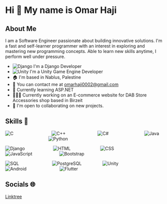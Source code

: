 # Hi 👋 My name is Omar Haji

## About Me
I am a Software Engineer passionate about building innovative solutions. I'm a fast and self-learner programmer with an interest in exploring and mastering new programming concepts. Able to learn new skills anytime, I perform well under pressure.

- ![Django](https://img.shields.io/badge/Django-092E20?style=flat-square&logo=django&logoColor=white) I'm a Django Developer
- ![Unity](https://img.shields.io/badge/Unity-000000?style=flat-square&logo=unity&logoColor=white) I'm a Unity Game Engine Developer
- 🏠 I'm based in Nablus, Palestine
- 📧 You can contact me at omarhaji0002@gmail.com
- 🧠 Currently learning ASP.NET
- 👨🏼‍💻 Currently working on an E-commerce website for DAB Store Accessories shop based in Birzeit
- 🤝 I'm open to collaborating on new projects.

## Skills 💪
![C](https://img.shields.io/badge/C-00599C?style=flat-square&logo=c&logoColor=white) &nbsp;&nbsp;&nbsp;&nbsp;&nbsp;&nbsp;&nbsp; &nbsp;&nbsp;&nbsp;&nbsp;&nbsp;&nbsp;&nbsp;&nbsp;&nbsp;&nbsp;&nbsp;&nbsp;&nbsp;&nbsp;&nbsp;&nbsp;&nbsp;&nbsp;&nbsp;&nbsp;&nbsp;
![C++](https://img.shields.io/badge/C%2B%2B-00599C?style=flat-square&logo=cplusplus&logoColor=white) &nbsp;&nbsp;&nbsp;&nbsp;&nbsp;&nbsp;&nbsp; &nbsp;&nbsp;&nbsp;&nbsp;&nbsp;&nbsp;&nbsp;&nbsp;&nbsp;&nbsp;&nbsp;&nbsp;&nbsp;&nbsp;&nbsp;&nbsp;
![C#](https://img.shields.io/badge/C%23-239120?style=flat-square&logo=csharp&logoColor=white) &nbsp;&nbsp;&nbsp;&nbsp;&nbsp;&nbsp;&nbsp; &nbsp;&nbsp;&nbsp;&nbsp;&nbsp;&nbsp;&nbsp;&nbsp;&nbsp;&nbsp;&nbsp;&nbsp;&nbsp;&nbsp;&nbsp;&nbsp;&nbsp;&nbsp;&nbsp;
![Java](https://img.shields.io/badge/Java-ED8B00?style=flat-square&logo=java&logoColor=white) &nbsp;&nbsp;&nbsp;&nbsp;&nbsp;&nbsp;&nbsp; &nbsp;&nbsp;&nbsp;&nbsp;&nbsp;&nbsp;&nbsp;&nbsp;&nbsp;&nbsp;&nbsp;&nbsp;&nbsp;&nbsp;&nbsp;&nbsp;&nbsp;&nbsp;&nbsp;&nbsp;&nbsp;&nbsp;&nbsp;&nbsp;&nbsp;&nbsp;
![Python](https://img.shields.io/badge/Python-3776AB?style=flat-square&logo=python&logoColor=white)

![Django](https://img.shields.io/badge/Django-092E20?style=flat-square&logo=django&logoColor=white) &nbsp;&nbsp;&nbsp;&nbsp;&nbsp;&nbsp;&nbsp; &nbsp;&nbsp;&nbsp;&nbsp;&nbsp;&nbsp;&nbsp;&nbsp;&nbsp;&nbsp;&nbsp;&nbsp;&nbsp;
![HTML](https://img.shields.io/badge/HTML-E34F26?style=flat-square&logo=html5&logoColor=white) &nbsp;&nbsp;&nbsp;&nbsp;&nbsp;&nbsp;&nbsp; &nbsp;&nbsp;&nbsp;&nbsp;&nbsp;&nbsp;&nbsp;&nbsp;&nbsp;&nbsp;&nbsp;&nbsp;&nbsp;&nbsp;
![CSS](https://img.shields.io/badge/CSS-1572B6?style=flat-square&logo=css3&logoColor=white) &nbsp;&nbsp;&nbsp;&nbsp;&nbsp;&nbsp;&nbsp; &nbsp;&nbsp;&nbsp;&nbsp;&nbsp;&nbsp;&nbsp;&nbsp;&nbsp;&nbsp;&nbsp;&nbsp;&nbsp;&nbsp;
![JavaScript](https://img.shields.io/badge/JavaScript-FFD700?style=flat-square&logo=javascript&logoColor=black) &nbsp;&nbsp;&nbsp;&nbsp;&nbsp;&nbsp;&nbsp; &nbsp;&nbsp;&nbsp;&nbsp;&nbsp;&nbsp;&nbsp;&nbsp;&nbsp;&nbsp;&nbsp;&nbsp;
![Bootstrap](https://img.shields.io/badge/Bootstrap-563D7C?style=flat-square&logo=bootstrap&logoColor=white)

![SQL](https://img.shields.io/badge/SQL-003B57?style=flat-square&logo=mysql&logoColor=white) &nbsp;&nbsp;&nbsp;&nbsp;&nbsp;&nbsp;&nbsp; &nbsp;&nbsp;&nbsp;&nbsp;&nbsp;&nbsp;&nbsp;&nbsp;&nbsp;&nbsp;&nbsp;&nbsp;&nbsp;&nbsp;&nbsp;&nbsp;&nbsp;
![PostgreSQL](https://img.shields.io/badge/PostgreSQL-4169E1?style=flat-square&logo=postgresql&logoColor=white) &nbsp;&nbsp;&nbsp;&nbsp;&nbsp;&nbsp;&nbsp; &nbsp;&nbsp;&nbsp;&nbsp;&nbsp;&nbsp;&nbsp;
![Unity](https://img.shields.io/badge/Unity-000000?style=flat-square&logo=unity&logoColor=white) &nbsp;&nbsp;&nbsp;&nbsp;&nbsp;&nbsp;&nbsp; &nbsp;&nbsp;&nbsp;&nbsp;&nbsp;&nbsp;&nbsp;&nbsp;&nbsp;&nbsp;&nbsp;&nbsp;&nbsp;
![Android](https://img.shields.io/badge/Android-3DDC84?style=flat-square&logo=android&logoColor=black) &nbsp;&nbsp;&nbsp;&nbsp;&nbsp;&nbsp;&nbsp; &nbsp;&nbsp;&nbsp;&nbsp;&nbsp;&nbsp;&nbsp;&nbsp;&nbsp;&nbsp;&nbsp;&nbsp;&nbsp;&nbsp;&nbsp;&nbsp;&nbsp;
![Flutter](https://img.shields.io/badge/Flutter-02569B?style=flat-square&logo=flutter&logoColor=white)


## Socials 🌐
[Linktree](https://linktr.ee/omar_haji)
